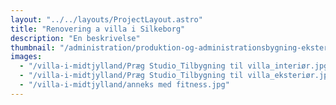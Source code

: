 ```yaml
---
layout: "../../layouts/ProjectLayout.astro"
title: "Renovering a villa i Silkeborg"
description: "En beskrivelse"
thumbnail: "/administration/produktion-og-administrationsbygning-eksterioer.jpg"
images:
  - "/villa-i-midtjylland/Præg Studio_Tilbygning til villa_interiør.jpg"
  - "/villa-i-midtjylland/Præg Studio_Tilbygning til villa_eksteriør.jpg"
  - "/villa-i-midtjylland/anneks med fitness.jpg"
---
```

